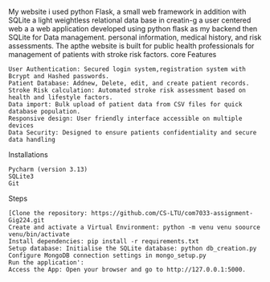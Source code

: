 My website i used python Flask, a small web framework in addition with SQLite a light weightless relational data base in creatin-g a user centered web a a web application developed using python flask as my backend then SQLite for Data management. personal information, medical history, and risk assessments. The apthe website is built for public health professionals for management of patients with stroke risk factors.
core Features

    User Authentication: Secured login system,registration system with Bcrypt and Hashed passwords.
    Patient Database: Addnew, Delete, edit, and create patient records.
    Stroke Risk calculation: Automated stroke risk assessment based on health and lifestyle factors.
    Data import: Bulk upload of patient data from CSV files for quick database population.
    Responsive design: User friendly interface accessible on multiple devices
    Data Security: Designed to ensure patients confidentiality and secure data handling

Installations

    Pycharm (version 3.13)
    SQLite3
    Git

Steps

    [Clone the repository: https://github.com/CS-LTU/com7033-assignment-Gig224.git
    Create and activate a Virtual Environment: python -m venu venu soource venu/bin/activate
    Install dependencies: pip install -r requirements.txt
    Setup database: Initialise the SQLite database: python db_creation.py Configure MongoDB connection settings in mongo_setup.py
    Run the application':
    Access the App: Open your browser and go to http://127.0.0.1:5000.
